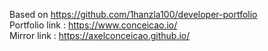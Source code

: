 Based on https://github.com/1hanzla100/developer-portfolio  
Portfolio link : https://www.conceicao.io/  
Mirror link : https://axelconceicao.github.io/  
